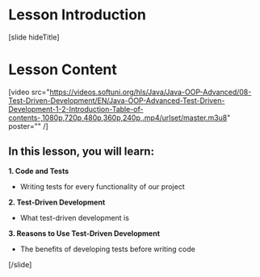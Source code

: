 # Lesson Introduction

[slide hideTitle]

# Lesson Content

[video src="https://videos.softuni.org/hls/Java/Java-OOP-Advanced/08-Test-Driven-Development/EN/Java-OOP-Advanced-Test-Driven-Development-1-2-Introduction-Table-of-contents-,1080p,720p,480p,360p,240p,.mp4/urlset/master.m3u8" poster="" /]

## In this lesson, you will learn:

**1. Code and Tests**
- Writing tests for every functionality of our project

**2. Test-Driven Development**
- What test-driven development is

**3. Reasons to Use Test-Driven Development**
- The benefits of developing tests before writing code

[/slide]
